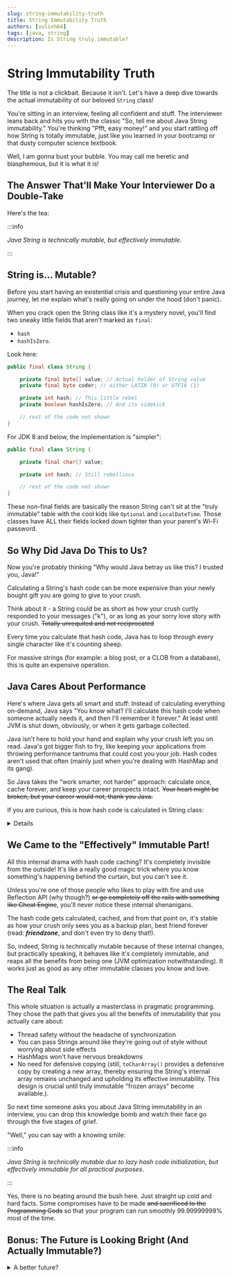 ```yaml
---
slug: string-immutability-truth
title: String Immutability Truth
authors: [vulinh64]
tags: [java, string]
description: Is String truly immutable?
---
```


# String Immutability Truth

The title is not a clickbait. Because it isn't. Let's have a deep dive towards the actual immutability of our beloved `String` class!

<!--truncate-->

You're sitting in an interview, feeling all confident and stuff. The interviewer leans back and hits you
with the classic "So, tell me about Java String immutability." You're thinking "Pfft, easy money!" and you start
rattling off how String is totally immutable, just like you learned in your bootcamp or that dusty computer science
textbook.

Well, I am gonna bust your bubble. You may call me heretic and blasphemous, but it is what it is!

## The Answer That'll Make Your Interviewer Do a Double-Take

Here's the tea:

:::info

*Java String is technically mutable, but effectively immutable.*

:::

## String is... Mutable?

Before you start having an existential crisis and questioning your entire Java journey, let me explain what's really
going on under the hood (don't panic).

When you crack open the String class like it's a mystery novel, you'll find two sneaky little fields that aren't marked
as `final`:

* `hash`
* `hashIsZero`.

Look here:

```java
public final class String {

    private final byte[] value; // Actual holder of String value
    private final byte coder; // either LATIN (0) or UTF16 (1)

    private int hash; // This little rebel
    private boolean hashIsZero; // And its sidekick

    // rest of the code not shown
}
```

For JDK 8 and below, the implementation is "simpler":

```java
public final class String {

    private final char[] value;

    private int hash; // Still rebellious

    // rest of the code not shown
}
```

These non-final fields are basically the reason String can't sit at the "truly immutable" table with the cool kids like
`Optional` and `LocalDateTime`. Those classes have ALL their fields locked down tighter than your parent's Wi-Fi
password.

## So Why Did Java Do This to Us?

Now you're probably thinking "Why would Java betray us like this? I trusted you, Java!"

Calculating a String's hash code can be more expensive than your newly bought gift you are going to give to your crush.

Think about it - a String could be as short as how your crush curtly responded to your messages ("k"), or as long as
your sorry love story with your crush. ~~Totally unrequited and not reciprocated~~

Every time you calculate that hash code, Java has to loop through every single character like it's counting sheep.

For massive strings (for example: a blog post, or a CLOB from a database), this is quite an expensive operation.

## Java Cares About Performance

Here's where Java gets all smart and stuff: Instead of calculating everything on-demand, Java says "You know what? I'll
calculate this hash code when someone actually needs it, and then I'll remember it forever." At least until JVM is shut
down, obviously, or when it gets garbage collected.

Java isn't here to hold your hand and explain why your crush left you on read. Java's got bigger fish to fry, like
keeping your applications from throwing performance tantrums that could cost you your job. Hash codes aren't used that
often (mainly just when you're dealing with HashMap and its gang).

So Java takes the "work smarter, not harder" approach: calculate once, cache forever, and keep your career prospects
intact. ~~Your heart might be broken, but your career would not, thank you Java.~~

If you are curious, this is how hash code is calculated in String class:

<details>

```java
// Implementation in JDK 21
public final class String implements
        java.io.Serializable, Comparable<String>,
        CharSequence, Constable, ConstantDesc {

    //
    // Other parts not shown
    //

    private int hash;
    private boolean hashIsZero;

    //
    // Other parts not shown
    //

    public int hashCode() {
        int h = this.hash;

        if (h == 0 && !this.hashIsZero) {
            h = isLatin1()
                    ? StringLatin1.hashCode(value)
                    : StringUTF16.hashCode(value);

            if (h == 0) {
                this.hashIsZero = true;
            } else {
                this.hash = h;
            }
        }

        return h;
    }

    //
    // Other parts not shown
    //
}
```

</details>

## We Came to the "Effectively" Immutable Part!

All this internal drama with hash code caching? It's completely invisible from the outside! It's like a really good
magic trick where you know something's happening behind the curtain, but you can't see it.

Unless you're one of those people who likes to play with fire and use Reflection API (why though?) ~~or go completely
off the rails with something like Cheat Engine~~, you'll never notice these internal shenanigans.

The hash code gets calculated, cached, and from that point on, it's stable as how your crush only sees you as a backup
plan, best friend forever (read: ***friendzone***, and don't even try to deny that!).

So, indeed, String is technically mutable because of these internal changes, but practically speaking, it behaves like
it's completely immutable, and reaps all the benefits from being one (JVM optimization notwithstanding). It works just
as good as any other immutable classes you know and love.

## The Real Talk

This whole situation is actually a masterclass in pragmatic programming. They chose the path that gives you all the
benefits of immutability that you actually care about:

- Thread safety without the headache of synchronization
- You can pass Strings around like they're going out of style without worrying about side effects
- HashMaps won't have nervous breakdowns
- No need for defensive copying (still, `toCharArray()` provides a defensive copy by creating a new array, thereby
  ensuring the String's internal array remains unchanged and upholding its effective immutability. This design is
  crucial until truly immutable "frozen arrays" become available.).

So next time someone asks you about Java String immutability in an interview, you can drop this knowledge bomb and watch
their face go through the five stages of grief.

"Well," you can say with a knowing smile:

:::info

*Java String is technically mutable due to lazy hash code initialization, but effectively immutable for all practical purposes*.

:::

Yes, there is no beating around the bush here. Just straight up cold and hard facts. Some compromises have to be made
~~and sacrificed to the Programming Gods~~ so that your program can run smoothly 99.99999999% most of the time.

## Bonus: The Future is Looking Bright (And Actually Immutable?)

<details>
<summary>A better future?</summary>

(At the time of writing: 2025-06-24)

But wait, there's more! Just when you thought this story was over, Java 25 is coming in September 2025 like a superhero
sequel nobody asked for but everyone's secretly excited about.

The OpenJDK folks are cooking up some spicy enhancements, and they're about to make our "technically mutable" String
situation even more interesting. In Java 25, they're introducing some JVM magic that will treat the hash field as "
stable" - basically telling the JVM "Hey, trust us, this field is never gonna change after it's set, so go ahead and
optimize the heck out of it."

It's like finally getting your parents to trust you with the car keys, except the car is String performance and the keys
are advanced JVM optimizations.

You can check out the juicy details [here](https://inside.java/2025/05/01/strings-just-got-faster) if you're into that
sort of technical gossip.

But here's where it gets really spicy - there are already JEP drafts floating around (JEP 502 and its squad) that will
introduce something called "stable values." Think of these as fields that act like true final fields once they're
initialized. It's like commitment-phobic fields finally deciding to settle down after their wild initialization phase.

This is actually a bigger deal than it sounds, because right now, String can't be made into a value class by the
Valhalla project (Java's attempt to make "code like an Integer, work like an int"). The current "technically mutable"
status is like that one friend who can't commit to group vacation plans - it's holding everyone back.

But who knows what the good folks at OpenJDK are secretly plotting for String? Maybe in a few years, we'll have truly
immutable Strings that are also value classes, running faster than your excuses when you're late for a meeting.
</details>